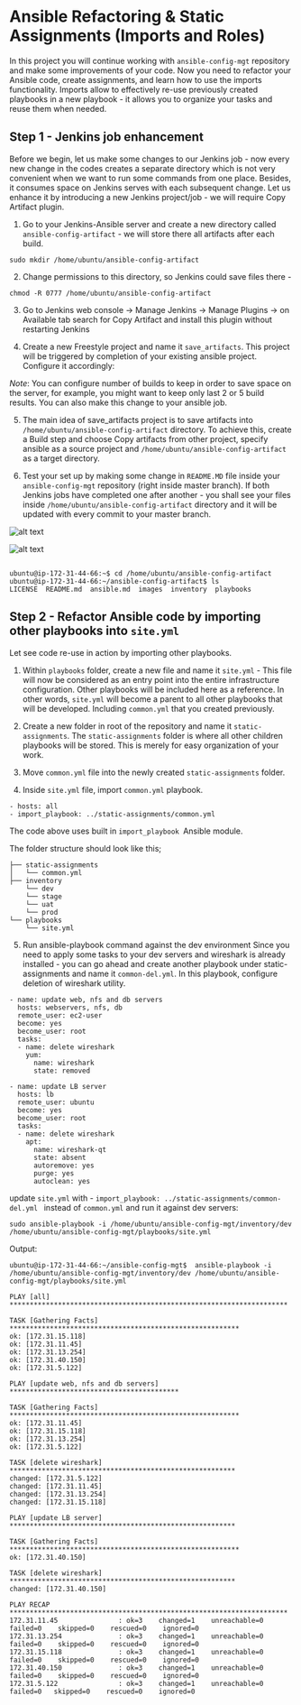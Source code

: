 # Ansible Refactoring & Static Assignments (Imports and Roles)


In this project you will continue working with `ansible-config-mgt` repository and make some improvements of your code. Now you need to refactor your Ansible code, create assignments, and learn how to use the imports functionality. Imports allow to effectively re-use previously created playbooks in a new playbook - it allows you to organize your tasks and reuse them when needed.


## Step 1 - Jenkins job enhancement

Before we begin, let us make some changes to our Jenkins job - now every new change in the codes creates a separate directory which is not very convenient when we want to run some commands from one place. Besides, it consumes space on Jenkins serves with each subsequent change. Let us enhance it by introducing a new Jenkins project/job - we will require Copy Artifact plugin.

1. Go to your Jenkins-Ansible server and create a new directory called `ansible-config-artifact` - we will store there all artifacts after each build.

`sudo mkdir /home/ubuntu/ansible-config-artifact`

2. Change permissions to this directory, so Jenkins could save files there -

 `chmod -R 0777 /home/ubuntu/ansible-config-artifact`

3. Go to Jenkins web console -> Manage Jenkins -> Manage Plugins -> on Available tab search for Copy Artifact and install this plugin without restarting Jenkins

4. Create a new Freestyle project  and name it `save_artifacts`.
This project will be triggered by completion of your existing ansible project. Configure it accordingly:


*Note*: You can configure number of builds to keep in order to save space on the server, for example, you might want to keep only last 2 or 5 build results. You can also make this change to your ansible job.

5. The main idea of save_artifacts project is to save artifacts into `/home/ubuntu/ansible-config-artifact` directory. To achieve this, create a Build step and choose Copy artifacts from other project, specify ansible as a source project and `/home/ubuntu/ansible-config-artifact` as a target directory.

6. Test your set up by making some change in `README.MD` file inside your `ansible-config-mgt` repository (right inside master branch).
If both Jenkins jobs have completed one after another - you shall see your files inside `/home/ubuntu/ansible-config-artifact` directory and it will be updated with every commit to your master branch.


![alt text](image1.jpg)

![alt text](image2.jpg)

```

ubuntu@ip-172-31-44-66:~$ cd /home/ubuntu/ansible-config-artifact
ubuntu@ip-172-31-44-66:~/ansible-config-artifact$ ls
LICENSE  README.md  ansible.md  images  inventory  playbooks

```


## Step 2 - Refactor Ansible code by importing other playbooks into `site.yml`


Let see code re-use in action by importing other playbooks.

1. Within `playbooks` folder, create a new file and name it `site.yml` - This file will now be considered as an entry point into the entire infrastructure configuration. Other playbooks will be included here as a reference. In other words, `site.yml` will become a parent to all other playbooks that will be developed. Including `common.yml` that you created previously. 

2. Create a new folder in root of the repository and name it `static-assignments`. The `static-assignments` folder is where all other children playbooks will be stored. This is merely for easy organization of your work. 

3. Move `common.yml` file into the newly created `static-assignments` folder.

4. Inside `site.yml` file, import `common.yml` playbook.

```
- hosts: all
- import_playbook: ../static-assignments/common.yml

```

The code above uses built in `import_playbook `Ansible module.

The folder structure should look like this;

```
├── static-assignments
│   └── common.yml
├── inventory
    └── dev
    └── stage
    └── uat
    └── prod
└── playbooks
    └── site.yml
```

5. Run ansible-playbook command against the dev environment
Since you need to apply some tasks to your dev servers and wireshark is already installed - you can go ahead and create another playbook under static-assignments and name it `common-del.yml`. In this playbook, configure deletion of wireshark utility.

```
- name: update web, nfs and db servers
  hosts: webservers, nfs, db
  remote_user: ec2-user
  become: yes
  become_user: root
  tasks:
  - name: delete wireshark
    yum:
      name: wireshark
      state: removed

- name: update LB server
  hosts: lb
  remote_user: ubuntu
  become: yes
  become_user: root
  tasks:
  - name: delete wireshark
    apt:
      name: wireshark-qt
      state: absent
      autoremove: yes
      purge: yes
      autoclean: yes

```

update `site.yml` with -
 `import_playbook: ../static-assignments/common-del.yml ` instead of `common.yml` and run it against dev servers:

```
sudo ansible-playbook -i /home/ubuntu/ansible-config-mgt/inventory/dev /home/ubuntu/ansible-config-mgt/playbooks/site.yml

```

Output:

```
ubuntu@ip-172-31-44-66:~/ansible-config-mgt$  ansible-playbook -i /home/ubuntu/ansible-config-mgt/inventory/dev /home/ubuntu/ansible-config-mgt/playbooks/site.yml

PLAY [all] *********************************************************************

TASK [Gathering Facts] *********************************************************
ok: [172.31.15.118]
ok: [172.31.11.45]
ok: [172.31.13.254]
ok: [172.31.40.150]
ok: [172.31.5.122]

PLAY [update web, nfs and db servers] ******************************************

TASK [Gathering Facts] *********************************************************
ok: [172.31.11.45]
ok: [172.31.15.118]
ok: [172.31.13.254]
ok: [172.31.5.122]

TASK [delete wireshark] ********************************************************
changed: [172.31.5.122]
changed: [172.31.11.45]
changed: [172.31.13.254]
changed: [172.31.15.118]

PLAY [update LB server] ********************************************************

TASK [Gathering Facts] *********************************************************
ok: [172.31.40.150]

TASK [delete wireshark] ********************************************************
changed: [172.31.40.150]

PLAY RECAP *********************************************************************
172.31.11.45               : ok=3    changed=1    unreachable=0    failed=0    skipped=0    rescued=0    ignored=0
172.31.13.254              : ok=3    changed=1    unreachable=0    failed=0    skipped=0    rescued=0    ignored=0
172.31.15.118              : ok=3    changed=1    unreachable=0    failed=0    skipped=0    rescued=0    ignored=0
172.31.40.150              : ok=3    changed=1    unreachable=0    failed=0    skipped=0    rescued=0    ignored=0
172.31.5.122               : ok=3    changed=1    unreachable=0    failed=0   skipped=0    rescued=0    ignored=0


```